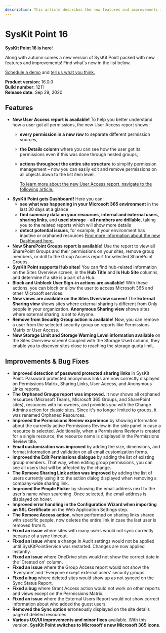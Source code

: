 ```yaml
---
description: This article describes the new features and improvements in SysKit Point version 16.
---
```


# SysKit Point 16

**SysKit Point 16 is here**!

Along with autumn comes a new version of SysKit Point packed with new features and improvements! Find what's new in the list below.

[Schedule a demo](https://www.syskit.com/products/point/request-a-demo/) and [tell us what you think.](https://www.syskit.com/company/contact-us/)

**Product version:** 16.0.0  
**Build number:** 1211  
**Release date:** Sep 29, 2020

## Features

* **New User Access report is available!** To help you better understand how a user got all permissions, the new User Access report shows:
  * **every permission in a new row** to separate different permission sources, 
  * **the Details column** where you can see how the user got its permissions even if this was done through nested groups, 
  * **actions throughout the entire site structure** to simplify permission management – now you can easily edit and remove permissions on all objects down to the list item level.

    [To learn more about the new User Access report, navigate to the following article.](../access-management/check-access-for-specific-user.md)
* **SysKit Point gets Dashboard!** Here you can:
  * **see what was happening in your Microsoft 365 environment** in the last 30 days at a glance  
  * **find summary data on your resources**, **internal and external users**, **sharing links**, and **used storage** - **all numbers are drillable**, taking you to the related reports which will show more details 
  * **detect potential issues**, for example, if your environment has inactive or orphaned resources
    [Find more information about the new Dashboard here.](../get-to-know-syskit-point/control-your-microsoft-365-environment.md)
* **New SharePoint Groups report is available!** Use the report to view all SharePoint Groups and their permissions on your sites, remove group members, or drill to the Group Access report for selected SharePoint Groups.
* **SysKit Point supports Hub sites!** You can find hub-related information on the Sites Overview screen, in the **Hub Title** and **Is Hub Site** columns, and determine if a site is a part of a Hub.
* **Block and Unblock User Sign-in actions are available!** With these actions, you can block or allow the user to access Microsoft 365 and other Microsoft services.
* **New views are available on the Sites Overview screen!** The **External Sharing view** shows sites where external sharing is different from Only people in your organization. **Anonymous Sharing view** shows sites where external sharing is set to Anyone.
* **Remove from Security Group action is available!** Now, you can remove a user from the selected security group on reports like Permissions Matrix or User Access.
* **New Storage Limit and Storage Warning Level information available** on the Sites Overview screen! Coupled with the Storage Used column, they enable you to discover sites close to reaching the storage quota limit.

## Improvements & Bug Fixes

* **Improved detection of password protected sharing links** in SysKit Point. Password protected anonymous links are now correctly displayed on Permissions Matrix, Sharing Links, User Access, and Anonymous Links reports.
* **The Orphaned Groups report was improved.** It now shows all orphaned resources \(Microsoft Teams, Microsoft 365 Groups, and SharePoint sites\), resources with no owners, and provides you with the Change Admins action for classic sites. Since it's no longer limited to groups, it was renamed Orphaned Resources.
* **Improved the Permissions Review experience** by showing information about the currently active Permissions Review in the side panel in case a resource is selected. Additionally, when a Permissions Review is created for a single resource, the resource name is displayed in the Permissions Review title.
* **Email customization was improved** by adding the size, dimensions, and format information and validation on all email customization forms.
* **Improved the Edit Permissions dialogue** by adding the list of existing group members. That way, when editing group permissions, you can see all users that will be affected by the change.
* **The Remove Sharing Link action was improved** by adding the list of users currently using it to the action dialog displayed when removing a company-wide sharing link.
* **Improved the People Picker** by showing the email address next to the user's name when searching. Once selected, the email address is displayed on hover.
* **Improved error handling in the Configuration Wizard when importing an SSL Certificate** on the Web Application Settings step.
* **The Remove Access action**, when performed on sharing links shared with specific people, now deletes the entire link in case the last user is removed from it.
* **Fixed an issue** where sites with many users would not sync correctly because of a sync timeout.
* **Fixed an issue** where a change in Audit settings would not be applied until SysKitPointService was restarted. Changes are now applied instantly.
* **Fixed an issue** where OneDrive sites would not show the correct date in the 'Created on' column.
* **Fixed an issue** where the Group Access report would not show the 'Everyone' and 'Everyone except external users' security groups.
* **Fixed a bug** where deleted sites would show up as not synced on the Sync Status Report.
* **Fixed a bug** where Grant Access action would not work on other reports and views except on the Permissions Matrix.
* **Fixed an issue** where the External Users Report would not show correct information about who added the guest users.
* **Removed the Sync option** erroneously displayed on the site details page of deleted resources.
* **Various UX/UI improvements and minor fixes** available. With this version, **SysKit Point switches to Microsoft's new Microsoft 365 icons**.

